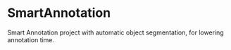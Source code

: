 # SmartAnnotation
Smart Annotation project with automatic object segmentation, for lowering annotation time.
